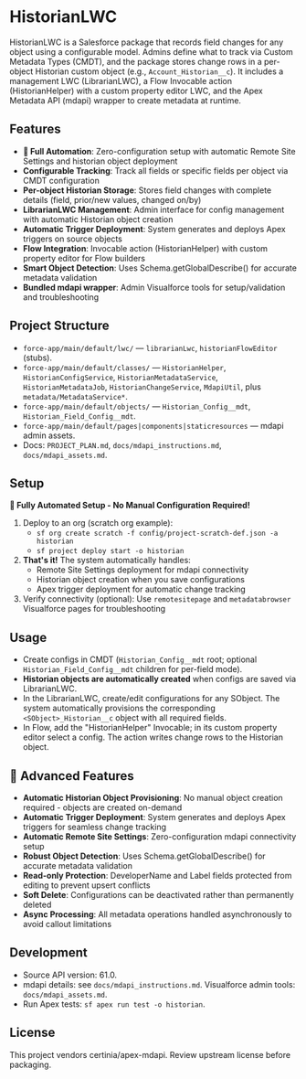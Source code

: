 # HistorianLWC

HistorianLWC is a Salesforce package that records field changes for any object using a configurable model. Admins define what to track via Custom Metadata Types (CMDT), and the package stores change rows in a per-object Historian custom object (e.g., `Account_Historian__c`). It includes a management LWC (LibrarianLWC), a Flow Invocable action (HistorianHelper) with a custom property editor LWC, and the Apex Metadata API (mdapi) wrapper to create metadata at runtime.

## Features
- **🚀 Full Automation**: Zero-configuration setup with automatic Remote Site Settings and historian object deployment
- **Configurable Tracking**: Track all fields or specific fields per object via CMDT configuration
- **Per-object Historian Storage**: Stores field changes with complete details (field, prior/new values, changed on/by)
- **LibrarianLWC Management**: Admin interface for config management with automatic Historian object creation
- **Automatic Trigger Deployment**: System generates and deploys Apex triggers on source objects
- **Flow Integration**: Invocable action (HistorianHelper) with custom property editor for Flow builders
- **Smart Object Detection**: Uses Schema.getGlobalDescribe() for accurate metadata validation
- **Bundled mdapi wrapper**: Admin Visualforce tools for setup/validation and troubleshooting

## Project Structure
- `force-app/main/default/lwc/` — `librarianLwc`, `historianFlowEditor` (stubs).
- `force-app/main/default/classes/` — `HistorianHelper`, `HistorianConfigService`, `HistorianMetadataService`, `HistorianMetadataJob`, `HistorianChangeService`, `MdapiUtil`, plus `metadata/MetadataService*`.
- `force-app/main/default/objects/` — `Historian_Config__mdt`, `Historian_Field_Config__mdt`.
- `force-app/main/default/pages|components|staticresources` — mdapi admin assets.
- Docs: `PROJECT_PLAN.md`, `docs/mdapi_instructions.md`, `docs/mdapi_assets.md`.

## Setup
**🚀 Fully Automated Setup - No Manual Configuration Required!**

1) Deploy to an org (scratch org example):
   - `sf org create scratch -f config/project-scratch-def.json -a historian`
   - `sf project deploy start -o historian`
2) **That's it!** The system automatically handles:
   - Remote Site Settings deployment for mdapi connectivity
   - Historian object creation when you save configurations
   - Apex trigger deployment for automatic change tracking
3) Verify connectivity (optional): Use `remotesitepage` and `metadatabrowser` Visualforce pages for troubleshooting

## Usage
- Create configs in CMDT (`Historian_Config__mdt` root; optional `Historian_Field_Config__mdt` children for per-field mode).
- **Historian objects are automatically created** when configs are saved via LibrarianLWC.
- In the LibrarianLWC, create/edit configurations for any SObject. The system automatically provisions the corresponding `<SObject>_Historian__c` object with all required fields.
- In Flow, add the "HistorianHelper" Invocable; in its custom property editor select a config. The action writes change rows to the Historian object.

## 🔧 Advanced Features
- **Automatic Historian Object Provisioning**: No manual object creation required - objects are created on-demand
- **Automatic Trigger Deployment**: System generates and deploys Apex triggers for seamless change tracking
- **Automatic Remote Site Settings**: Zero-configuration mdapi connectivity setup
- **Robust Object Detection**: Uses Schema.getGlobalDescribe() for accurate metadata validation  
- **Read-only Protection**: DeveloperName and Label fields protected from editing to prevent upsert conflicts
- **Soft Delete**: Configurations can be deactivated rather than permanently deleted
- **Async Processing**: All metadata operations handled asynchronously to avoid callout limitations

## Development
- Source API version: 61.0.
- mdapi details: see `docs/mdapi_instructions.md`. Visualforce admin tools: `docs/mdapi_assets.md`.
- Run Apex tests: `sf apex run test -o historian`.

## License
This project vendors certinia/apex-mdapi. Review upstream license before packaging.